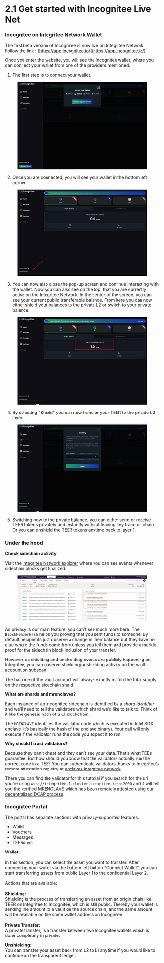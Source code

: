 # 2.1 Get started with Incognitee Live Net

### Incognitee on Integritee Network Wallet <a href="#incognitee-cli-tutorial" id="incognitee-cli-tutorial"></a>

The first beta version of Incognitee is now live on Integritee Network. \
Follow the link : [https://app.incognitee.io/](https://app.incognitee.io/)

Once you enter the website, you will see the Incognitee wallet, where you can connect your wallet from one of the providers mentioned.&#x20;

1. The first step is to connect your wallet.&#x20;

<figure><img src="../.gitbook/assets/image.png" alt=""><figcaption></figcaption></figure>

2. Once you are connected, you will see your wallet in the bottom left corner.&#x20;

<figure><img src="../.gitbook/assets/image (1).png" alt=""><figcaption></figcaption></figure>

3. You can now also close the pop-up screen and continue interacting with the wallet. Now you can also see on the top, that you are currently active on the Integritee Network. In the center of the screen, you can see your current public transferable balance. From here you can now either shield your balances to the private L2 or switch to your private balance.

<figure><img src="../.gitbook/assets/image (3).png" alt=""><figcaption></figcaption></figure>

4. By selecting "Shield" you can now transfer your TEER to the private L2 layer.

<figure><img src="../.gitbook/assets/image (4).png" alt=""><figcaption></figcaption></figure>

5. Switching now to the private balance, you can either send or receive TEER tokens privately and instantly without leaving any trace on chain. Or you can unshield the TEER tokens anytime back to layer 1.



### Under the hood <a href="#under-the-hood" id="under-the-hood"></a>

**Check sidechain activity**

Visit the [Integritee Network explorer](https://polkadot.js.org/apps/?rpc=wss%3A%2F%2Fkusama.api.integritee.network#/explorer) where you can see events whenever sidechain blocks get finalized:

<figure><img src="../.gitbook/assets/image (10).png" alt=""><figcaption></figcaption></figure>

As privacy is our main feature, you can’t see much more here. The `BlockHeaderHash` helps you proving that you sent funds to someone. By default, recipients just observe a change in their balance but they have no clue where the funds come from unless you tell them and provide a merkle proof for the sidechain block inclusion of your transfer.

However, as shielding and unshielding events are publicly happening on Integritee, you can observe shielding/unshielding activity on the vault account on [subscan](https://integritee.subscan.io/account/2KBaZn1mvdp6oJbSWJ5ffRWmTZ44STuqgm8Zbau4oaLRKR1u?tab=transfer).

The balance of the vault account will always exactly match the total supply on the respective sidechain shard.

**What are shards and mrenclaves?**

Each instance of an Incognitee sidechain is identified by a _shard identifier_ and we’ll need to tell the validators which shard we’d like to talk to. Think of it like the genesis hash of a L1 blockchain.

The `MRENCLAVE` identifies the validator code which is executed in Intel SGX enclave (it’s basically the hash of the enclave binary). Your call will only execute if the validator runs the code you expect it to run.

**Why should I trust validators?**

Because they can’t cheat and they can’t see your data. That’s what TEEs guarantee. But how should you know that the validators actually run the correct code in a TEE? You can authenticate validators thanks to Integritee’s remote attestation registry at [enclaves.integritee.network](https://enclaves.integritee.network).

There you can find the validator for this tutorial if you search for the url you’re using `wss://integritee-1.cluster.securitee.tech:2000` and it will tell you the verified MRENCLAVE which has been remotely attested using [our decentralized DCAP process](https://docs.integritee.network/4-development/4.5-attesteer).



### **Incognitee Portal**  <a href="#incognitee-portal" id="incognitee-portal"></a>

The portal has separate sections with privacy-supported features:&#x20;

* Wallet
* Vouchers
* Messages
* TEERdays



**Wallet:**\
\
In this section, you can select the asset you want to transfer. After connecting your wallet via the bottom left button “Connect Wallet”, you can start transferring assets from public Layer 1 to the confidential Layer 2.\
\
Actions that are available:\
\
**Shielding:**\
Shielding is the process of transferring an asset from an origin chain like TEER on Integritee to Incognitee, which is still public. Thereby your wallet is sending the amount to a vault on the source chain, and the same amount will be available on the same wallet address on Incognitee.\
\
**Private Transfer:**\
A private transfer, is a transfer between two Incognitee wallets which is done completely in private.

**Unshielding:**\
You can transfer your asset back from L2 to L1 anytime if you would like to continue on the transparent ledger.&#x20;

&#x20;
